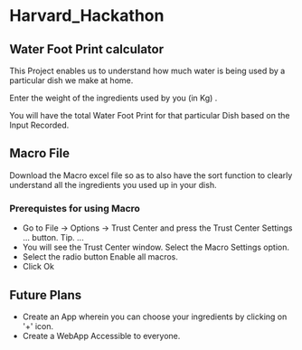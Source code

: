 # Harvard_Hackathon

## Water Foot Print calculator

This Project enables us to understand how much water is being used by a particular dish we make at home.

Enter the weight of the ingredients used by you (in Kg) .

You will have the total Water Foot Print for that particular Dish based on the Input Recorded.

## Macro File

Download the Macro excel file so as to also have the sort function to clearly understand all the ingredients you used up in your dish.

### Prerequistes for using Macro 

* Go to File -> Options -> Trust Center and press the Trust Center Settings ... button. Tip. ...
* You will see the Trust Center window. Select the Macro Settings option.
* Select the radio button Enable all macros.
* Click Ok


## Future Plans

* Create an App wherein you can choose your ingredients by clicking on '+' icon.
* Create a WebApp Accessible to everyone.
